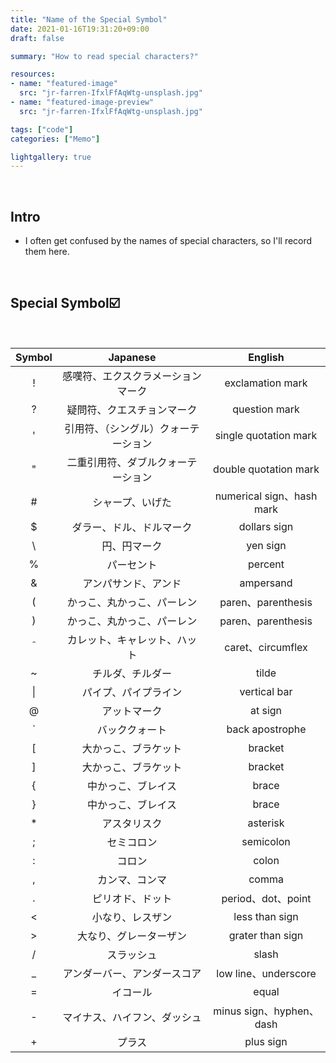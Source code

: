 ```yaml
---
title: "Name of the Special Symbol"
date: 2021-01-16T19:31:20+09:00
draft: false

summary: "How to read special characters?"

resources:
- name: "featured-image"
  src: "jr-farren-IfxlFfAqWtg-unsplash.jpg"
- name: "featured-image-preview"
  src: "jr-farren-IfxlFfAqWtg-unsplash.jpg"

tags: ["code"]
categories: ["Memo"]

lightgallery: true
---
```


<br>

## Intro
- I often get confused by the names of special characters, so I'll record them here.

<br>

## Special Symbol:ballot_box_with_check:

<br>

| Symbol |                Japanese              |           English         |
|:------:|:------------------------------------:|:-------------------------:|
| !      | 感嘆符、エクスクラメーションマーク   | exclamation mark          |
| ?      | 疑問符、クエスチョンマーク           | question mark             |
| '      | 引用符、（シングル）クォーテーション | single quotation mark     |
| "      | 二重引用符、ダブルクォーテーション   | double quotation mark     |
| #      | シャープ、いげた                     | numerical sign、hash mark |
| $      | ダラー、ドル、ドルマーク             | dollars sign              |
| \      | 円、円マーク                         | yen sign                  |
| %      | パーセント                           | percent                   |
| &      | アンパサンド、アンド                 | ampersand                 |
| (      | かっこ、丸かっこ、パーレン           | paren、parenthesis        |
| )      | かっこ、丸かっこ、パーレン           | paren、parenthesis        |
| ＾     | カレット、キャレット、ハット         | caret、circumflex         |
| ~      | チルダ、チルダー                     | tilde                     |
| \|     | パイプ、パイプライン                 | vertical bar              |
| @      | アットマーク                         | at sign                   |
| \`     | バッククォート                       | back apostrophe           |
| [      | 大かっこ、ブラケット                 | bracket                   |
| ]      | 大かっこ、ブラケット                 | bracket                   |
| {      | 中かっこ、ブレイス                   | brace                     |
| }      | 中かっこ、ブレイス                   | brace                     |
| *      | アスタリスク                         | asterisk                  |
| ;      | セミコロン                           | semicolon                 |
| :      | コロン                               | colon                     |
| ,      | カンマ、コンマ                       | comma                     |
| .      | ピリオド、ドット                     | period、dot、point        |
| <      | 小なり、レスザン                     | less than sign            |
| >      | 大なり、グレーターザン               | grater than sign          |
| /      | スラッシュ                           | slash                     |
| _      | アンダーバー、アンダースコア         | low line、underscore      |
| =      | イコール                             | equal                     |
| -      | マイナス、ハイフン、ダッシュ         | minus sign、hyphen、dash  |
| +      | プラス                               | plus sign                 |
